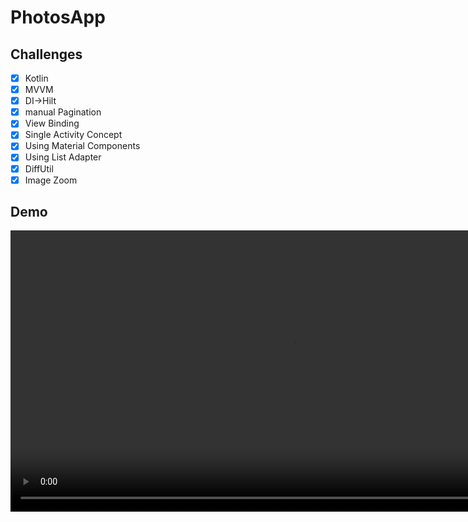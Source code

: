 # PhotosApp
 ## Challenges
 
- [x] Kotlin
- [x] MVVM
- [x] DI->Hilt
- [x] manual Pagination
- [x] View Binding
- [x] Single Activity Concept
- [x] Using Material Components
- [x] Using List Adapter  
- [x] DiffUtil
- [x] Image Zoom

 ## Demo

 <video src="" height = "450"/>
